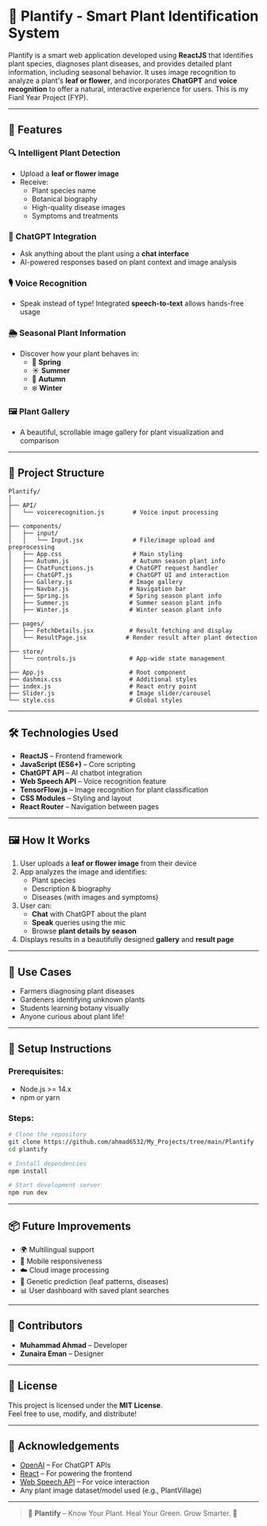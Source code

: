 # 🌿 Plantify - Smart Plant Identification System

Plantify is a smart web application developed using **ReactJS** that identifies plant species, diagnoses plant diseases, and provides detailed plant information, including seasonal behavior. It uses image recognition to analyze a plant's **leaf or flower**, and incorporates **ChatGPT** and **voice recognition** to offer a natural, interactive experience for users. This is my Fianl Year Project (FYP).

---

## 🚀 Features

### 🔍 Intelligent Plant Detection

- Upload a **leaf or flower image**
- Receive:
  - Plant species name
  - Botanical biography
  - High-quality disease images
  - Symptoms and treatments

### 🧠 ChatGPT Integration

- Ask anything about the plant using a **chat interface**
- AI-powered responses based on plant context and image analysis

### 🎙️ Voice Recognition

- Speak instead of type! Integrated **speech-to-text** allows hands-free usage

### 🌦️ Seasonal Plant Information

- Discover how your plant behaves in:
  - 🌸 **Spring**
  - ☀️ **Summer**
  - 🍂 **Autumn**
  - ❄️ **Winter**

### 🖼️ Plant Gallery

- A beautiful, scrollable image gallery for plant visualization and comparison

---

## 🧩 Project Structure

```
Plantify/
│
├── API/
│   └── voicerecognition.js        # Voice input processing
│
├── components/
│   ├── input/
│   │   └── Input.jsx              # File/image upload and preprocessing
│   ├── App.css                    # Main styling
│   ├── Autumn.js                  # Autumn season plant info
│   ├── ChatFunctions.js          # ChatGPT request handler
│   ├── ChatGPT.js                # ChatGPT UI and interaction
│   ├── Gallery.js                # Image gallery
│   ├── Navbar.js                 # Navigation bar
│   ├── Spring.js                 # Spring season plant info
│   ├── Summer.js                 # Summer season plant info
│   ├── Winter.js                 # Winter season plant info
│
├── pages/
│   ├── FetchDetails.jsx          # Result fetching and display
│   └── ResultPage.jsx           # Render result after plant detection
│
├── store/
│   └── controls.js               # App-wide state management
│
├── App.js                        # Root component
├── dashmix.css                   # Additional styles
├── index.js                      # React entry point
├── Slider.js                     # Image slider/carousel
└── style.css                     # Global styles
```

---

## 🛠️ Technologies Used

- **ReactJS** – Frontend framework
- **JavaScript (ES6+)** – Core scripting
- **ChatGPT API** – AI chatbot integration
- **Web Speech API** – Voice recognition feature
- **TensorFlow.js** – Image recognition for plant classification
- **CSS Modules** – Styling and layout
- **React Router** – Navigation between pages

---

## 🖼️ How It Works

1. User uploads a **leaf or flower image** from their device
2. App analyzes the image and identifies:
   - Plant species
   - Description & biography
   - Diseases (with images and symptoms)
3. User can:
   - **Chat** with ChatGPT about the plant
   - **Speak** queries using the mic
   - Browse **plant details by season**
4. Displays results in a beautifully designed **gallery** and **result page**

---

## 🧪 Use Cases

- Farmers diagnosing plant diseases
- Gardeners identifying unknown plants
- Students learning botany visually
- Anyone curious about plant life!

---

## 🔧 Setup Instructions

### Prerequisites:

- Node.js >= 14.x
- npm or yarn

### Steps:

```bash
# Clone the repository
git clone https://github.com/ahmad6532/My_Projects/tree/main/Plantify
cd plantify

# Install dependencies
npm install

# Start development server
npm run dev
```

---

## 📦 Future Improvements

- 🌍 Multilingual support
- 📱 Mobile responsiveness
- ☁️ Cloud image processing
- 🧬 Genetic prediction (leaf patterns, diseases)
- 📊 User dashboard with saved plant searches

---

## 🙌 Contributors

- **Muhammad Ahmad** – Developer
- **Zunaira Eman** – Designer

---

## 📄 License

This project is licensed under the **MIT License**.  
Feel free to use, modify, and distribute!

---

## 🌱 Acknowledgements

- [OpenAI](https://openai.com/) – For ChatGPT APIs
- [React](https://reactjs.org/) – For powering the frontend
- [Web Speech API](https://developer.mozilla.org/en-US/docs/Web/API/Web_Speech_API) – For voice interaction
- Any plant image dataset/model used (e.g., PlantVillage)

---

> 🌼 **Plantify** – Know Your Plant. Heal Your Green. Grow Smarter. 🌿
